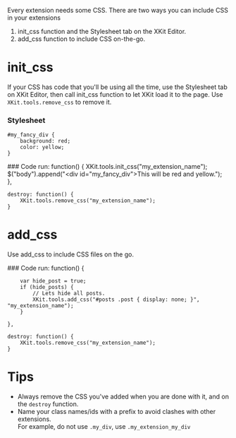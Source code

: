 Every extension needs some CSS. There are two ways you can include CSS in your extensions
1. init_css function and the Stylesheet tab on the XKit Editor.
2. add_css function to include CSS on-the-go.

# init_css
If your CSS has code that you'll be using all the time, use the Stylesheet tab on XKit Editor, then call init_css function to let XKit load it to the page. Use `XKit.tools.remove_css` to remove it.

### Stylesheet
	#my_fancy_div {
		background: red;
		color: yellow;	
	}
### Code
	run: function() {
		XKit.tools.init_css("my_extension_name");
		$("body").append("<div id=\"my_fancy_div\">This will be red and yellow.</div>");	
	},
	
	destroy: function() {
		XKit.tools.remove_css("my_extension_name");
	}
	
# add_css
Use add_css to include CSS files on the go.

### Code
	run: function() {
		
		var hide_post = true;
		if (hide_posts) {
			// Lets hide all posts.	
			XKit.tools.add_css("#posts .post { display: none; }", "my_extension_name");
		}
	
	},
	
	destroy: function() {
		XKit.tools.remove_css("my_extension_name");
	}
	
# Tips
* Always remove the CSS you've added when you are done with it, and on the `destroy` function.
* Name your class names/ids with a prefix to avoid clashes with other extensions.  
	For example, do not use `.my_div`, use `.my_extension_my_div`